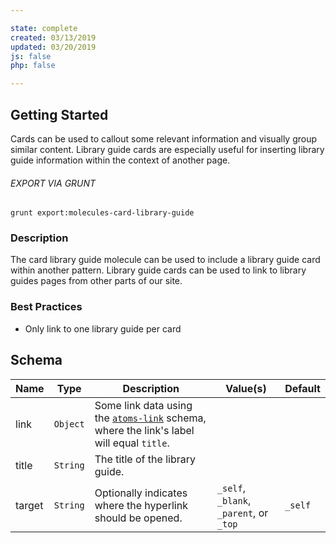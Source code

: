 ```yaml
---

state: complete
created: 03/13/2019
updated: 03/20/2019
js: false
php: false

---
```


## Getting Started

Cards can be used to callout some relevant information and visually group similar content. Library guide cards are especially useful for inserting library guide information within the context of another page.

###### EXPORT VIA GRUNT

```
grunt export:molecules-card-library-guide
```


### Description

The card library guide molecule can be used to include a library guide card within another pattern. Library guide cards can be used to link to library guides pages from other parts of our site.


### Best Practices

- Only link to one library guide per card


## Schema

| Name      | Type      | Description                                                 | Value(s)                                | Default     |
|-----------|-----------|-------------------------------------------------------------|-----------------------------------------|-------------|
| link      | `Object`  | Some link data using the [`atoms-link`][atoms-link] schema, where the link's label will equal `title`.          | | |
| title     | `String`  | The title of the library guide.                             |                                         |             |
| target    | `String`  | Optionally indicates where the hyperlink should be opened.  | `_self`, `_blank`, `_parent`, or `_top` | `_self`     |


[atoms-link]: /patterns/20-atoms-globals-link/20-atoms-globals-link.html

